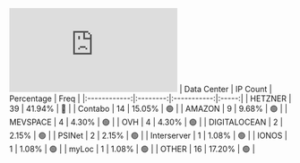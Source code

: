 ![Diagramm](https://github.com/obajay/StateSync-snapshots/blob/main/Projects/Source/1/README.md)
| Data Center | IP Count | Percentage | Freq |
|:------------:|:--------:|:-----------:|:-----:|
| HETZNER | 39 | 41.94% | 🔴 |
| Contabo | 14 | 15.05% | 🟢 |
| AMAZON | 9 | 9.68% | 🟢 |
| MEVSPACE | 4 | 4.30% | 🟢 |
| OVH | 4 | 4.30% | 🟢 |
| DIGITALOCEAN | 2 | 2.15% | 🟢 |
| PSINet | 2 | 2.15% | 🟢 |
| Interserver | 1 | 1.08% | 🟢 |
| IONOS | 1 | 1.08% | 🟢 |
| myLoc | 1 | 1.08% | 🟢 |
| OTHER | 16 | 17.20% | 🟢 |